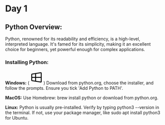 # Day 1

## Python Overview:
Python, renowned for its readability and efficiency, is a high-level, interpreted language. It's famed for its simplicity, making it an excellent choice for beginners, yet powerful enough for complex applications.

### Installing Python:

**Windows:** (<?xml version="1.0" encoding="UTF-8"?><svg width="46px" height="46px" stroke-width="1.5" viewBox="0 0 24 24" fill="none" xmlns="http://www.w3.org/2000/svg" color="#000000"><path d="M4 16.9865V7.01353C4 6.71792 4.21531 6.46636 4.50737 6.42072L19.3074 4.10822C19.6713 4.05137 20 4.33273 20 4.70103V19.299C20 19.6673 19.6713 19.9486 19.3074 19.8918L4.50737 17.5793C4.21531 17.5336 4 17.2821 4 16.9865Z" stroke="#000000" stroke-width="1.5"></path><path d="M4 12H20" stroke="#000000" stroke-width="1.5"></path><path d="M10.5 5.5V18.5" stroke="#000000" stroke-width="1.5"></path></svg>)
Download from python.org, choose the installer, and follow the prompts. Ensure you tick 'Add Python to PATH'.

**MacOS:** Use Homebrew: brew install python or download from python.org.

**Linux:** Python is usually pre-installed. Verify by typing python3 --version in the terminal. If not, use your package manager, like sudo apt install python3 for Ubuntu.
